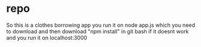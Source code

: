 repo
====

So this is a clothes borrowing app
you run it on node app.js
which you need to download 
and then download "npm install" in git bash if it doesnt work 
and you run it on localhost:3000